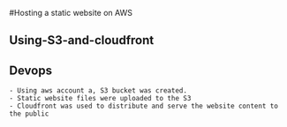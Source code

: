 #Hosting a static website on AWS 
## Using-S3-and-cloudfront
## Devops
```
- Using aws account a, S3 bucket was created.
- Static website files were uploaded to the S3
- Cloudfront was used to distribute and serve the website content to the public

```

